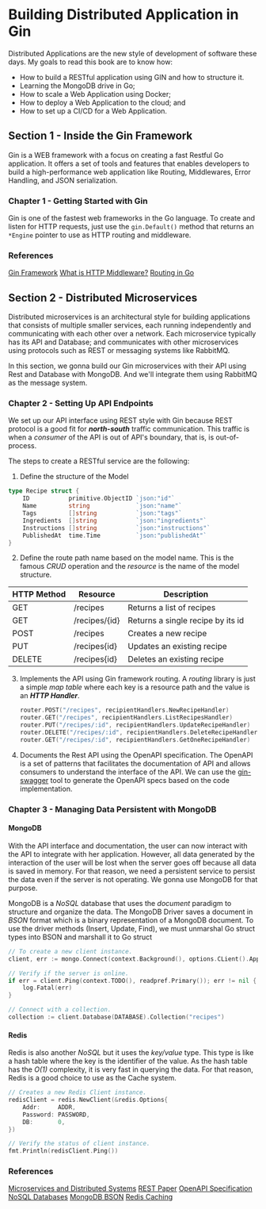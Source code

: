 # Building Distributed Application in Gin

Distributed Applications are the new style of development of software these days.
My goals to read this book are to know how:

- How to build a RESTful application using GIN and how to structure it.
- Learning the MongoDB drive in Go;
- How to scale a Web Application using Docker;
- How to deploy a Web Application to the cloud; and
- How to set up a CI/CD for a Web Application.

## Section 1 - Inside the Gin Framework

Gin is a WEB framework with a focus on creating a fast Restful Go application. It offers a set of tools and features that enables developers to build a high-performance web application like Routing, Middlewares, Error Handling, and JSON serialization.

### Chapter 1 - Getting Started with Gin

Gin is one of the fastest web frameworks in the Go language. To create and listen for HTTP requests, just use the `gin.Default()` method that returns an `*Engine` pointer to use as HTTP routing and middleware.

### References

[Gin Framework](https://github.com/gin-gonic/gin)
[What is HTTP Middleware?](https://www.moesif.com/blog/engineering/middleware/What-Is-HTTP-Middleware/)
[Routing in Go](https://benhoyt.com/writings/go-routing/)

## Section 2 - Distributed Microservices

Distributed microservices is an architectural style for building applications that consists of multiple smaller services, each running independently and communicating with each other over a network. Each microservice typically has its API and Database; and communicates with other microservices using protocols such as REST or messaging systems like RabbitMQ.

In this section, we gonna build our Gin microservices with their API using Rest and Database with MongoDB. And we'll integrate them using RabbitMQ as the message system.

### Chapter 2 - Setting Up API Endpoints

We set up our API interface using REST style with Gin because REST protocol is a good fit for **_north-south_** traffic communication. This traffic is when a _consumer_ of the API is out of API's boundary, that is, is out-of-process.

The steps to create a RESTful service are the following:

1. Define the structure of the Model

```go
type Recipe struct {
	ID           primitive.ObjectID `json:"id"`
	Name         string             `json:"name"`
	Tags         []string           `json:"tags"`
	Ingredients  []string           `json:"ingredients"`
	Instructions []string           `json:"instructions"`
	PublishedAt  time.Time          `json:"publishedAt"`
}
```

2. Define the route path name based on the model name. This is the famous _CRUD_ operation and the _resource_ is the name of the model structure.

| HTTP Method | Resource      | Description                       |
| ----------- | ------------- | --------------------------------- |
| GET         | /recipes      | Returns a list of recipes         |
| GET         | /recipes/{id} | Returns a single recipe by its id |
| POST        | /recipes      | Creates a new recipe              |
| PUT         | /recipes{id}  | Updates an existing recipe        |
| DELETE      | /recipes{id}  | Deletes an existing recipe        |

3. Implements the API using Gin framework routing.
   A _routing_ library is just a simple _map table_ where each key is a resource path and the value is an **_HTTP Handler_**.
   ```go
   router.POST("/recipes", recipientHandlers.NewRecipeHandler)
   router.GET("/recipes", recipientHandlers.ListRecipesHandler)
   router.PUT("/recipes/:id", recipientHandlers.UpdateRecipeHandler)
   router.DELETE("/recipes/:id", recipientHandlers.DeleteRecipeHandler)
   router.GET("/recipes/:id", recipientHandlers.GetOneRecipeHandler)
   ```
4. Documents the Rest API using the OpenAPI specification.
   The OpenAPI is a set of patterns that facilitates the documentation of API and allows consumers to understand the interface of the API. We can use the [gin-swagger](https://github.com/swaggo/gin-swagger) tool to generate the OpenAPI specs based on the code implementation.

### Chapter 3 - Managing Data Persistent with MongoDB

#### MongoDB

With the API interface and documentation, the user can now interact with the API to integrate with her application. However, all data generated by the interaction of the user will be lost when the server goes off because all data is saved in memory. For that reason, we need a persistent service to persist the data even if the server is not operating. We gonna use MongoDB for that purpose.

MongoDB is a _NoSQL_ database that uses the _document_ paradigm to structure and organize the data. The MongoDB Driver saves a document in _BSON_ format which is a binary representation of a MongoDB document. To use the driver methods (Insert, Update, Find), we must unmarshal Go struct types into BSON and marshall it to Go struct

```go
// To create a new client instance.
client, err := mongo.Connect(context.Background(), options.CLient().ApplyURI(URI))

// Verify if the server is online.
if err = client.Ping(context.TODO(), readpref.Primary()); err != nil {
	log.Fatal(err)
}

// Connect with a collection.
collection := client.Database(DATABASE).Collection("recipes")
```

#### Redis

Redis is also another _NoSQL_ but it uses the _key/value_ type. This type is like a hash table where the key is the identifier of the value. As the hash table has the _O(1)_ complexity, it is very fast in querying the data. For that reason, Redis is a good choice to use as the Cache system.

```go
// Creates a new Redis Client instance.
redisClient = redis.NewClient(&redis.Options{
	Addr:     ADDR,
	Password: PASSWORD,
	DB:       0,
})

// Verify the status of client instance.
fmt.Println(redisClient.Ping())
```

### References

[Microservices and Distributed Systems](https://cleancommit.io/blog/are-microservices-distributed-systems/)
[REST Paper](https://www.ics.uci.edu/~fielding/pubs/dissertation/rest_arch_style.htm)
[OpenAPI Specification](https://swagger.io/specification/)
[NoSQL Databases](https://www.ibm.com/topics/nosql-databases)
[MongoDB BSON](https://www.mongodb.com/docs/drivers/go/current/fundamentals/bson/)
[Redis Caching](https://redis.io/docs/manual/client-side-caching/)
